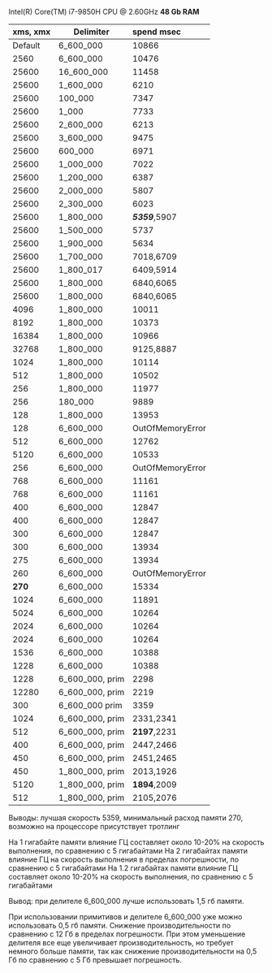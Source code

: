 Intel(R) Core(TM) i7-9850H CPU @ 2.60GHz  **48 Gb RAM**


| xms, xmx | Delimiter        | spend msec       |
|----------|------------------|:-----------------|
| Default  | 6_600_000        | 10866            |
| 2560     | 6_600_000        | 10476            |
| 25600    | 16_600_000       | 11458            |
| 25600    | 1_600_000        | 6210             |
| 25600    | 100_000          | 7347             |
| 25600    | 1_000            | 7733             |
| 25600    | 2_600_000        | 6213             |
| 25600    | 3_600_000        | 9475             |
| 25600    | 600_000          | 6971             |
| 25600    | 1_000_000        | 7022             |
| 25600    | 1_200_000        | 6387             |
| 25600    | 2_000_000        | 5807             |
| 25600    | 2_300_000        | 6023             |
| 25600    | 1_800_000        | ***5359***,5907  | 
| 25600    | 1_500_000        | 5737             |
| 25600    | 1_900_000        | 5634             |
| 25600    | 1_700_000        | 7018,6709        |
| 25600    | 1_800_017        | 6409,5914        |
| 25600    | 1_800_000        | 6840,6065        |
| 25600    | 1_800_000        | 6840,6065        |
| 4096     | 1_800_000        | 10011            |
| 8192     | 1_800_000        | 10373            |
| 16384    | 1_800_000        | 10966            |
| 32768    | 1_800_000        | 9125,8887        | 
| 1024     | 1_800_000        | 10114            | 
| 512      | 1_800_000        | 10502            | 
| 256      | 1_800_000        | 11977            | 
| 256      | 180_000          | 9889             | 
| 128      | 1_800_000        | 13953            | 
| 128      | 6_600_000        | OutOfMemoryError | 
| 512      | 6_600_000        | 12762            | 
| 5120     | 6_600_000        | 10533            | 
| 256      | 6_600_000        | OutOfMemoryError | 
| 768      | 6_600_000        | 11161            | 
| 768      | 6_600_000        | 11161            | 
| 400      | 6_600_000        | 12847            | 
| 400      | 6_600_000        | 12847            | 
| 300      | 6_600_000        | 12847            | 
| 300      | 6_600_000        | 13934            | 
| 275      | 6_600_000        | 13934            | 
| 260      | 6_600_000        | OutOfMemoryError | 
| **270**  | 6_600_000        | 15334            | 
| 1024     | 6_600_000        | 11891            | 
| 5024     | 6_600_000        | 10264            | 
| 2024     | 6_600_000        | 10264            | 
| 2024     | 6_600_000        | 10264            | 
| 1536     | 6_600_000        | 10388            | 
| 1228     | 6_600_000        | 10388            | 
| 1228     | 6_600_000, prim  | 2298             | 
| 12280    | 6_600_000, prim  | 2219             | 
| 300      | 6_600_000  prim  | 3359             | 
| 1024     | 6_600_000, prim  | 2331,2341        | 
| 512      | 6_600_000, prim  | **2197**,2231    | 
| 400      | 6_600_000, prim  | 2447,2466        | 
| 450      | 6_600_000, prim  | 2451,2465        | 
| 450      | 1_800_000, prim  | 2013,1926        | 
| 5120     | 1_800_000, prim  | **1894**,2009    | 
| 512      | 1_800_000, prim  | 2105,2076        | 


Выводы: лучшая скорость 5359, минимальный расход памяти 270, возможно на процессоре присутствует тротлинг

На 1 гигабайте памяти влияние ГЦ составляет около 10-20% на скорость выполнения, по сравнению с 5 гигабайтами
На 2 гигабайтах памяти влияние ГЦ на скорость выполнения в пределах погрешности, по сравнению с 5 гигабайтами
На 1.2 гигабайтах памяти влияние ГЦ составляет около 10-20% на скорость выполнения, по сравнению с 5 гигабайтами

Вывод: при делителе 6_600_000 лучше использовать 1,5 гб памяти.

При использовании примитивов и делителе 6_600_000 уже можно использовать 0,5 гб памяти. 
Снижение производительности по сравнению с 12 Гб в пределах погрешности. 
При этом уменьшение делителя все еще увеличивает производительность, но требует немного больше памяти,
так как снижение производительности на 0,5 Гб по сравнению с 5 Гб превышает погрешность.